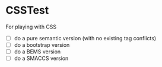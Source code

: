 # CSSTest
For playing with CSS

- [ ] do a pure semantic version (with no existing tag conflicts)
- [ ] do a bootstrap version
- [ ] do a BEMS version
- [ ] do a SMACCS version
